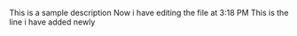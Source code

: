
This is a sample description
Now i have editing the file at 3:18 PM
This is the line i have added newly
